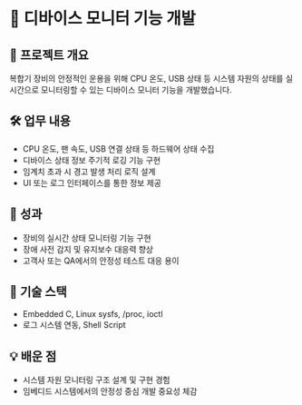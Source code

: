 # 🔹 디바이스 모니터 기능 개발

## 📌 프로젝트 개요
복합기 장비의 안정적인 운용을 위해 CPU 온도, USB 상태 등 시스템 자원의 상태를 실시간으로 모니터링할 수 있는 디바이스 모니터 기능을 개발했습니다.

## 🛠️ 업무 내용
- CPU 온도, 팬 속도, USB 연결 상태 등 하드웨어 상태 수집
- 디바이스 상태 정보 주기적 로깅 기능 구현
- 임계치 초과 시 경고 발생 처리 로직 설계
- UI 또는 로그 인터페이스를 통한 정보 제공

## 🌟 성과
- 장비의 실시간 상태 모니터링 기능 구현
- 장애 사전 감지 및 유지보수 대응력 향상
- 고객사 또는 QA에서의 안정성 테스트 대응 용이

## 🧪 기술 스택
- Embedded C, Linux sysfs, /proc, ioctl
- 로그 시스템 연동, Shell Script

## 💡 배운 점
- 시스템 자원 모니터링 구조 설계 및 구현 경험
- 임베디드 시스템에서의 안정성 중심 개발 중요성 체감
